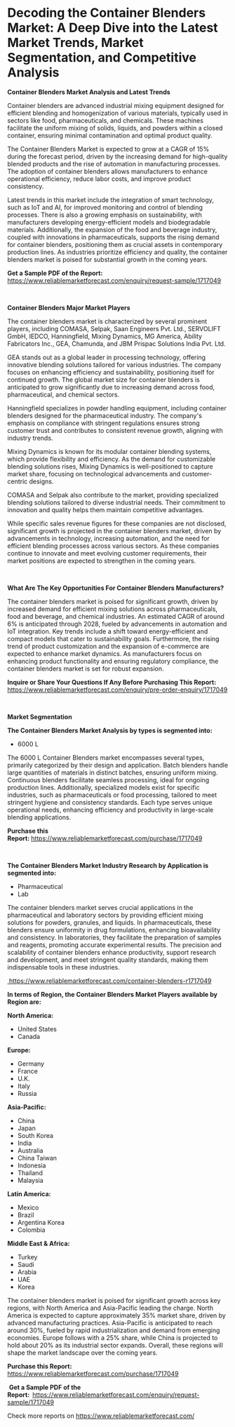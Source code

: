 <p><h1>Decoding the Container Blenders Market: A Deep Dive into the Latest Market Trends, Market Segmentation, and Competitive Analysis</h1></p><p><strong>Container Blenders Market Analysis and Latest Trends</strong></p>
<p><p>Container blenders are advanced industrial mixing equipment designed for efficient blending and homogenization of various materials, typically used in sectors like food, pharmaceuticals, and chemicals. These machines facilitate the uniform mixing of solids, liquids, and powders within a closed container, ensuring minimal contamination and optimal product quality.</p><p>The Container Blenders Market is expected to grow at a CAGR of 15% during the forecast period, driven by the increasing demand for high-quality blended products and the rise of automation in manufacturing processes. The adoption of container blenders allows manufacturers to enhance operational efficiency, reduce labor costs, and improve product consistency.</p><p>Latest trends in this market include the integration of smart technology, such as IoT and AI, for improved monitoring and control of blending processes. There is also a growing emphasis on sustainability, with manufacturers developing energy-efficient models and biodegradable materials. Additionally, the expansion of the food and beverage industry, coupled with innovations in pharmaceuticals, supports the rising demand for container blenders, positioning them as crucial assets in contemporary production lines. As industries prioritize efficiency and quality, the container blenders market is poised for substantial growth in the coming years.</p></p>
<p><strong>Get a Sample PDF of the Report:&nbsp;</strong> <a href="https://www.reliablemarketforecast.com/enquiry/request-sample/1717049?utm_campaign=2314&utm_medium=2&utm_source=Github&utm_content=ia&utm_term=25032025&utm_id=container-blenders">https://www.reliablemarketforecast.com/enquiry/request-sample/1717049</a></p>
<p>&nbsp;</p>
<p><strong>Container Blenders Major Market Players</strong></p>
<p><p>The container blenders market is characterized by several prominent players, including COMASA, Selpak, Saan Engineers Pvt. Ltd., SERVOLIFT GmbH, IEDCO, Hanningfield, Mixing Dynamics, MG America, Ability Fabricators Inc., GEA, Chamunda, and JBM Prispac Solutions India Pvt. Ltd. </p><p>GEA stands out as a global leader in processing technology, offering innovative blending solutions tailored for various industries. The company focuses on enhancing efficiency and sustainability, positioning itself for continued growth. The global market size for container blenders is anticipated to grow significantly due to increasing demand across food, pharmaceutical, and chemical sectors.</p><p>Hanningfield specializes in powder handling equipment, including container blenders designed for the pharmaceutical industry. The company's emphasis on compliance with stringent regulations ensures strong customer trust and contributes to consistent revenue growth, aligning with industry trends.</p><p>Mixing Dynamics is known for its modular container blending systems, which provide flexibility and efficiency. As the demand for customizable blending solutions rises, Mixing Dynamics is well-positioned to capture market share, focusing on technological advancements and customer-centric designs.</p><p>COMASA and Selpak also contribute to the market, providing specialized blending solutions tailored to diverse industrial needs. Their commitment to innovation and quality helps them maintain competitive advantages.</p><p>While specific sales revenue figures for these companies are not disclosed, significant growth is projected in the container blenders market, driven by advancements in technology, increasing automation, and the need for efficient blending processes across various sectors. As these companies continue to innovate and meet evolving customer requirements, their market positions are expected to strengthen in the coming years.</p></p>
<p>&nbsp;</p>
<p><strong>What Are The Key Opportunities For Container Blenders Manufacturers?</strong></p>
<p><p>The container blenders market is poised for significant growth, driven by increased demand for efficient mixing solutions across pharmaceuticals, food and beverage, and chemical industries. An estimated CAGR of around 6% is anticipated through 2028, fueled by advancements in automation and IoT integration. Key trends include a shift toward energy-efficient and compact models that cater to sustainability goals. Furthermore, the rising trend of product customization and the expansion of e-commerce are expected to enhance market dynamics. As manufacturers focus on enhancing product functionality and ensuring regulatory compliance, the container blenders market is set for robust expansion.</p></p>
<p><strong>Inquire or Share Your Questions If Any Before Purchasing This Report:</strong> <a href="https://www.reliablemarketforecast.com/enquiry/pre-order-enquiry/1717049?utm_campaign=2314&utm_medium=2&utm_source=Github&utm_content=ia&utm_term=25032025&utm_id=container-blenders">https://www.reliablemarketforecast.com/enquiry/pre-order-enquiry/1717049</a></p>
<p>&nbsp;</p>
<p><strong>Market Segmentation</strong></p>
<p><strong>The Container Blenders Market Analysis by types is segmented into:</strong></p>
<p><ul><li>6000 L</li></ul></p>
<p><p>The 6000 L Container Blenders market encompasses several types, primarily categorized by their design and application. Batch blenders handle large quantities of materials in distinct batches, ensuring uniform mixing. Continuous blenders facilitate seamless processing, ideal for ongoing production lines. Additionally, specialized models exist for specific industries, such as pharmaceuticals or food processing, tailored to meet stringent hygiene and consistency standards. Each type serves unique operational needs, enhancing efficiency and productivity in large-scale blending applications.</p></p>
<p><strong>Purchase this Report:&nbsp;</strong><a href="https://www.reliablemarketforecast.com/purchase/1717049?utm_campaign=2314&utm_medium=2&utm_source=Github&utm_content=ia&utm_term=25032025&utm_id=container-blenders">https://www.reliablemarketforecast.com/purchase/1717049</a></p>
<p>&nbsp;</p>
<p><strong>The Container Blenders Market Industry Research by Application is segmented into:</strong></p>
<p><ul><li>Pharmaceutical</li><li>Lab</li></ul></p>
<p><p>The container blenders market serves crucial applications in the pharmaceutical and laboratory sectors by providing efficient mixing solutions for powders, granules, and liquids. In pharmaceuticals, these blenders ensure uniformity in drug formulations, enhancing bioavailability and consistency. In laboratories, they facilitate the preparation of samples and reagents, promoting accurate experimental results. The precision and scalability of container blenders enhance productivity, support research and development, and meet stringent quality standards, making them indispensable tools in these industries.</p></p>
<p><a href="https://www.reliablemarketforecast.com/container-blenders-r1717049?utm_campaign=2314&utm_medium=2&utm_source=Github&utm_content=ia&utm_term=25032025&utm_id=container-blenders">&nbsp;https://www.reliablemarketforecast.com/container-blenders-r1717049</a></p>
<p><strong>In terms of Region, the Container Blenders Market Players available by Region are:</strong></p>
<p>
    <p> <strong> North America: </strong>
        <ul>
            <li>United States</li>
            <li>Canada</li>
        </ul>
        </p> 
    <p> <strong> Europe: </strong>
        <ul>
            <li>Germany</li>
            <li>France</li>
            <li>U.K.</li>
            <li>Italy</li>
            <li>Russia</li>
        </ul>
        </p> 
    <p> <strong> Asia-Pacific: </strong>
        <ul>
            <li>China</li>
            <li>Japan</li>
            <li>South Korea</li>
            <li>India</li>
            <li>Australia</li>
            <li>China Taiwan</li>
            <li>Indonesia</li>
            <li>Thailand</li>
            <li>Malaysia</li>
        </ul>
        </p> 
    <p> <strong> Latin America: </strong>
        <ul>
            <li>Mexico</li>
            <li>Brazil</li>
            <li>Argentina Korea</li>
            <li>Colombia</li>
        </ul>
        </p> 
    <p> <strong> Middle East & Africa: </strong>
        <ul>
            <li>Turkey</li>
            <li>Saudi</li>
            <li>Arabia</li>
            <li>UAE</li>
            <li>Korea</li>
        </ul>
    </p>
    </p>
<p><p>The container blenders market is poised for significant growth across key regions, with North America and Asia-Pacific leading the charge. North America is expected to capture approximately 35% market share, driven by advanced manufacturing practices. Asia-Pacific is anticipated to reach around 30%, fueled by rapid industrialization and demand from emerging economies. Europe follows with a 25% share, while China is projected to hold about 20% as its industrial sector expands. Overall, these regions will shape the market landscape over the coming years.</p></p>
<p><strong>Purchase this Report: </strong><a href="https://www.reliablemarketforecast.com/purchase/1717049?utm_campaign=2314&utm_medium=2&utm_source=Github&utm_content=ia&utm_term=25032025&utm_id=container-blenders">https://www.reliablemarketforecast.com/purchase/1717049</a></p>
<p>&nbsp;<strong>Get a Sample PDF of the Report:&nbsp;&nbsp;</strong><a href="https://www.reliablemarketforecast.com/enquiry/request-sample/1717049?utm_campaign=2314&utm_medium=2&utm_source=Github&utm_content=ia&utm_term=25032025&utm_id=container-blenders">https://www.reliablemarketforecast.com/enquiry/request-sample/1717049</a></p>
<p><strong></strong></p>
<p>Check more reports on <a href="https://www.reliablemarketforecast.com/?utm_campaign=2314&utm_medium=2&utm_source=Github&utm_content=ia&utm_term=25032025&utm_id=container-blenders">https://www.reliablemarketforecast.com/</a></p>